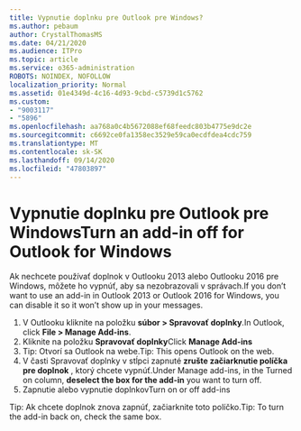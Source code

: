```yaml
---
title: Vypnutie doplnku pre Outlook pre Windows?
ms.author: pebaum
author: CrystalThomasMS
ms.date: 04/21/2020
ms.audience: ITPro
ms.topic: article
ms.service: o365-administration
ROBOTS: NOINDEX, NOFOLLOW
localization_priority: Normal
ms.assetid: 01e4349d-4c16-4d93-9cbd-c5739d1c5762
ms.custom:
- "9003117"
- "5896"
ms.openlocfilehash: aa768a0c4b5672088ef68feedc803b4775e9dc2e
ms.sourcegitcommit: c6692ce0fa1358ec3529e59ca0ecdfdea4cdc759
ms.translationtype: MT
ms.contentlocale: sk-SK
ms.lasthandoff: 09/14/2020
ms.locfileid: "47803897"
---
```

# <a name="turn-an-add-in-off-for-outlook-for-windows"></a><span data-ttu-id="75468-102">Vypnutie doplnku pre Outlook pre Windows</span><span class="sxs-lookup"><span data-stu-id="75468-102">Turn an add-in off for Outlook for Windows</span></span>

<span data-ttu-id="75468-103">Ak nechcete používať doplnok v Outlooku 2013 alebo Outlooku 2016 pre Windows, môžete ho vypnúť, aby sa nezobrazovali v správach.</span><span class="sxs-lookup"><span data-stu-id="75468-103">If you don’t want to use an add-in in Outlook 2013 or Outlook 2016 for Windows, you can disable it so it won’t show up in your messages.</span></span>  

1. <span data-ttu-id="75468-104">V Outlooku kliknite na položku **súbor > Spravovať doplnky**.</span><span class="sxs-lookup"><span data-stu-id="75468-104">In Outlook, click **File > Manage Add-ins**.</span></span>
2. <span data-ttu-id="75468-105">Kliknite na položku  **Spravovať doplnky**</span><span class="sxs-lookup"><span data-stu-id="75468-105">Click  **Manage Add-ins**</span></span>
3. <span data-ttu-id="75468-106">Tip: Otvorí sa Outlook na webe.</span><span class="sxs-lookup"><span data-stu-id="75468-106">Tip: This opens Outlook on the web.</span></span>
4. <span data-ttu-id="75468-107">V časti Spravovať doplnky v stĺpci zapnuté **zrušte začiarknutie políčka pre doplnok**  , ktorý chcete vypnúť.</span><span class="sxs-lookup"><span data-stu-id="75468-107">Under Manage add-ins, in the Turned on column, **deselect the box for the add-in**  you want to turn off.</span></span>
5. <span data-ttu-id="75468-108">Zapnutie alebo vypnutie doplnkov</span><span class="sxs-lookup"><span data-stu-id="75468-108">Turn on or off add-ins</span></span>

<span data-ttu-id="75468-109">Tip: Ak chcete doplnok znova zapnúť, začiarknite toto políčko.</span><span class="sxs-lookup"><span data-stu-id="75468-109">Tip: To turn the add-in back on, check the same box.</span></span>
